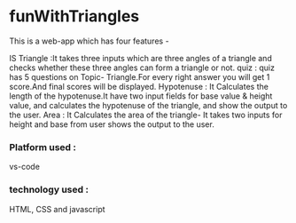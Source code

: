 # funWithTriangles
This is a web-app which has four features -

IS Triangle :It takes three inputs which are three angles of a triangle and checks whether these three angles can form a triangle or not.
quiz : quiz has 5 questions on Topic- Triangle.For every right answer you will get 1 score.And final scores will be displayed.
Hypotenuse : It Calculates the length of the hypotenuse.It have two input fields for base value & height value, and calculates the hypotenuse of the triangle, and show the output to the user.
Area : It Calculates the area of the triangle- It takes two inputs for height and base from user shows the output to the user.
### Platform used :
vs-code

### technology used :
HTML, CSS and javascript
